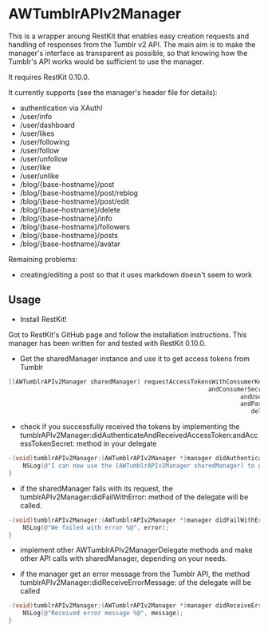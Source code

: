 # AWTumblrAPIv2Manager

This is a wrapper aroung RestKit that enables easy creation requests and handling of responses from the Tumblr v2 API.
The main aim is to make the manager's interface as transparent as possible, so that knowing how the Tumblr's API works
would be sufficient to use the manager.

It requires RestKit 0.10.0.

It currently supports (see the manager's header file for details):
- authentication via XAuth!
- /user/info
- /user/dashboard
- /user/likes
- /user/following
- /user/follow
- /user/unfollow
- /user/like
- /user/unlike
- /blog/{base-hostname}/post
- /blog/{base-hostname}/post/reblog
- /blog/{base-hostname}/post/edit
- /blog/{base-hostname}/delete
- /blog/{base-hostname}/info
- /blog/{base-hostname}/followers
- /blog/{base-hostname}/posts
- /blog/{base-hostname}/avatar

Remaining problems:
- creating/editing a post so that it uses markdown doesn't seem to work

## Usage

* Install RestKit!

Got to RestKit's GitHub page and follow the installation instructions. This manager has been written for and tested with RestKit 0.10.0.

* Get the sharedManager instance and use it to get access tokens from Tumblr

```objective-c
[[AWTumblrAPIv2Manager sharedManager] requestAccessTokensWithConsumerKey:@"consumerKeyYouGotFromTumblr" 
                                                        andConsumerSecretKey:@"consumerSecretYouGotFromTumblr" 
                                                                 andUsername:@"tumblrUsername" 
                                                                 andPassword:@"tumblrPasswordForUsername" 
                                                                    delegate:aDelegate];
```

* check if you successfully received the tokens by implementing the tumblrAPIv2Manager:didAuthenticateAndReceivedAccessToken:andAccessTokenSecret: method in your delegate

```objective-c
-(void)tumblrAPIv2Manager:(AWTumblrAPIv2Manager *)manager didAuthenticateAndReceivedAccessToken:(NSString *)accessToken andAccessTokenSecret:(NSString *)accessTokenSecret{
    NSLog(@"I can now use the [AWTumblrAPIv2Manager sharedManager] to get data from Tumblr's API!");
}
```

* if the sharedManager fails with its request, the tumblrAPIv2Manager:didFailWithError: method of the delegate will be called.

```objective-c
-(void)tumblrAPIv2Manager:(AWTumblrAPIv2Manager *)manager didFailWithError:(NSError *)error{
    NSLog(@"We failed with error %@", error);
}
```

* implement other AWTumblrAPIv2ManagerDelegate methods and make other API calls with sharedManager, depending on your needs.

* if the manager get an error message from the Tumblr API, the  method tumblrAPIv2Manager:didReceiveErrorMessage: of the delegate will be called

```objective-c
-(void)tumblrAPIv2Manager:(AWTumblrAPIv2Manager *)manager didReceiveErrorMessage:(NSString *)message{
    NSLog(@"Received error message %@", message);
}
```
